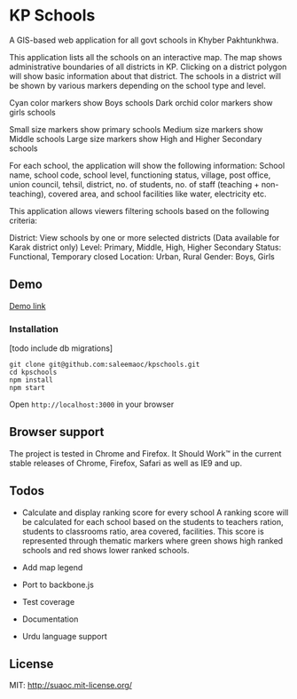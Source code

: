 # KP Schools

A GIS-based web application for all govt schools in Khyber Pakhtunkhwa. 

This application lists all the schools on an interactive map. The map shows administrative boundaries of all districts in KP. Clicking on a district polygon will show basic information about that district. The schools in a district will be shown by various markers depending on the school type and level.

Cyan color markers show Boys schools
Dark orchid color markers show girls schools

Small size markers show primary schools
Medium size markers show Middle schools
Large size markers show High and Higher Secondary schools

For each school, the application will show the following information:
School name, school code, school level, functioning status, village, post office, union council, tehsil, district, no. of students, no. of staff (teaching + non-teaching), covered area, and school facilities like water, electricity etc.

This application allows viewers filtering schools based on the following criteria:

District: View schools by one or more selected districts (Data available for Karak district only)
Level: Primary, Middle, High, Higher Secondary
Status: Functional, Temporary closed
Location: Urban, Rural
Gender: Boys, Girls


## Demo

[Demo link](http://kpschools-suaoc.rhcloud.com/)


### Installation

[todo include db migrations]
```
git clone git@github.com:saleemaoc/kpschools.git
cd kpschools
npm install
npm start
```
Open `http://localhost:3000` in your browser


## Browser support

The project is tested in Chrome and Firefox. It Should Work™ in the current stable releases of Chrome, Firefox, Safari as well as IE9 and up.


## Todos

* Calculate and display ranking score for every school
	A ranking score will be calculated for each school based on the students to teachers ration, students to classrooms ratio, area covered, facilities. This score is represented through thematic markers where green shows high ranked schools and red shows lower ranked schools.

* Add map legend
* Port to backbone.js
* Test coverage
* Documentation
* Urdu language support


## License

MIT: http://suaoc.mit-license.org/

